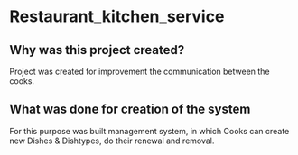 ﻿# Restaurant_kitchen_service
## Why was this project created?
Project was created for improvement the communication between the cooks.
## What was done for creation of the system
For this purpose was built management system, in which Cooks can create new Dishes & Dishtypes, do their renewal and removal.
